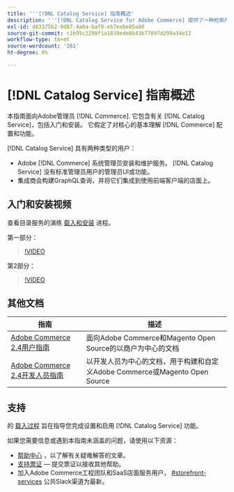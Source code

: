 ```yaml
---
title: '''[!DNL Catalog Service] 指南概述'
description: '''[!DNL Catalog Service for Adobe Commerce] 提供了一种检索产品显示页面和产品列表页面内容的方法，其速度比本机Adobe Commerce GraphQL查询的速度更快。'
exl-id: d83375b2-0d87-4a0a-baf8-eb7eebe85a80
source-git-commit: c1b95c2298f1a1039ede6b43b77097d299a34e12
workflow-type: tm+mt
source-wordcount: '261'
ht-degree: 0%

---
```


# [!DNL Catalog Service] 指南概述

本指南面向Adobe管理员 [!DNL Commerce]. 它包含有关 [!DNL Catalog Service]，包括入门和安装。 它假定了对核心的基本理解 [!DNL Commerce] 配置和功能。

[!DNL Catalog Service] 具有两种类型的用户：

* Adobe [!DNL Commerce] 系统管理员安装和维护服务。 [!DNL Catalog Service] 没有标准管理员用户的管理员UI或功能。
* 集成商会构建GraphQL查询，并将它们集成到使用前端客户端的店面上。

## 入门和安装视频

查看目录服务的演练 [载入和安装](https://experienceleague.adobe.com/docs/commerce-merchant-services/catalog-service/installation.html) 进程。

第一部分：

>[!VIDEO](https://video.tv.adobe.com/v/3415599)

第2部分：

>[!VIDEO](https://video.tv.adobe.com/v/3415600)

## 其他文档

| 指南 | 描述 |
|------ | ----------- |
| [Adobe Commerce 2.4用户指南](https://experienceleague.adobe.com/docs/commerce.html) | 面向Adobe Commerce和Magento Open Source的以商户为中心的文档 |
| [Adobe Commerce 2.4开发人员指南](https://developer.adobe.com/commerce/docs) | 以开发人员为中心的文档，用于构建和自定义Adobe Commerce或Magento Open Source |

## 支持

的 [载入过程](https://experienceleague.adobe.com/docs/commerce-merchant-services/catalog-service/installation.html) 旨在指导您完成设置和启用 [!DNL Catalog Service] 功能。

如果您需要信息或遇到本指南未涵盖的问题，请使用以下资源：

* [帮助中心](https://experienceleague.adobe.com/docs/commerce-knowledge-base/kb/overview.html) ，以了解有关疑难解答的文章。
* [支持票证](https://experienceleague.adobe.com/docs/commerce-knowledge-base/kb/help-center-guide/magento-help-center-user-guide.html#submit-ticket)  — 提交票证以接收其他帮助。
* 加入Adobe Commerce工程团队和SaaS店面服务用户， [#storefront-services](https://magentocommeng.slack.com/archives/C03HVPG8RS4) 公共Slack渠道为最新。
